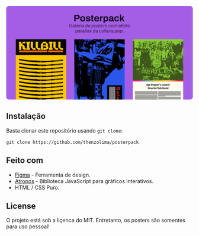 ![Header](assets/header.png)

## Instalação

Basta clonar este repositório usando `git clone`:

```git
git clone https://github.com/thenzolima/posterpack
```

## Feito com

- [Figma](https://www.figma.com/) - Ferramenta de design.
- [Atropos](https://atroposjs.com/) - Biblioteca JavaScript para gráficos interativos.
- HTML / CSS Puro.

## License

 O projeto está sob a liçenca do MIT. Entretanto, os posters são somentes para uso pessoal!






